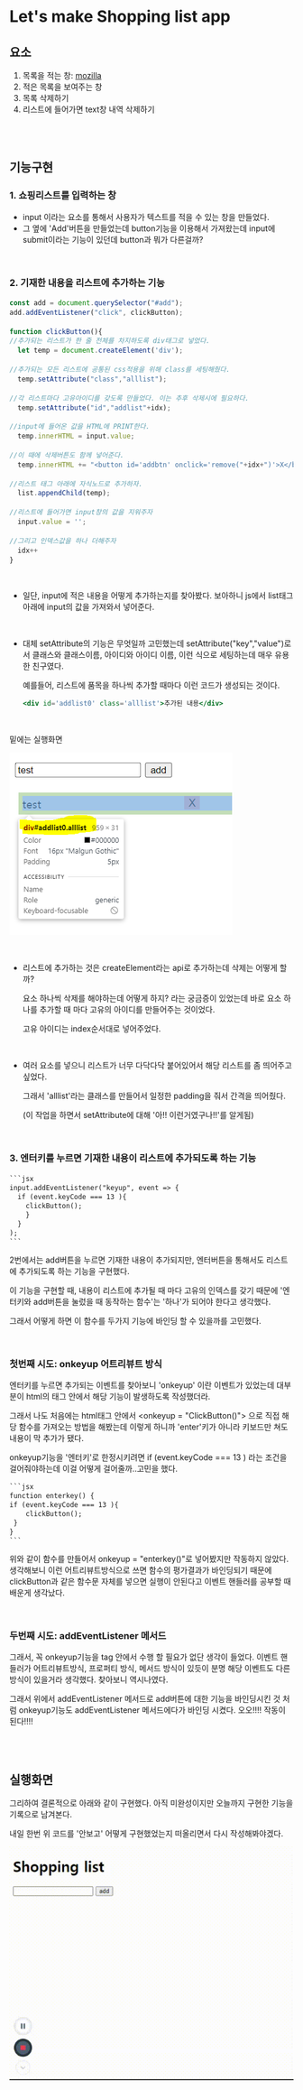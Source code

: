 # Let's make Shopping list app

## 요소

1. 목록을 적는 창: [mozilla](https://developer.mozilla.org/ko/docs/Web/HTML/Element/Input)
2. 적은 목록을 보여주는 창
3. 목록 삭제하기
4. 리스트에 들어가면 text창 내역 삭제하기

<br/>
<br/>

## 기능구현

### 1. 쇼핑리스트를 입력하는 창

- input 이라는 요소를 통해서 사용자가 텍스트를 적을 수 있는 창을 만들었다.
- 그 옆에 'Add'버튼을 만들었는데 button기능을 이용해서 가져왔는데 input에 submit이라는 기능이 있던데 button과 뭐가 다른걸까?

<br/>

### 2. 기재한 내용을 리스트에 추가하는 기능

```jsx
const add = document.querySelector("#add");
add.addEventListener("click", clickButton);

function clickButton(){
//추가되는 리스트가 한 줄 전체를 차지하도록 div태그로 넣었다.
  let temp = document.createElement('div');

//추가되는 모든 리스트에 공통된 css적용을 위해 class를 세팅해줬다.
  temp.setAttribute("class","alllist");

//각 리스트마다 고유아이디를 갖도록 만들었다. 이는 추후 삭제시에 필요하다.
  temp.setAttribute("id","addlist"+idx);

//input에 들어온 값을 HTML에 PRINT한다.
  temp.innerHTML = input.value;

//이 때에 삭제버튼도 함께 넣어준다.
  temp.innerHTML += "<button id='addbtn' onclick='remove("+idx+")'>X</button>";

//리스트 태그 아래에 자식노드로 추가하자.
  list.appendChild(temp);

//리스트에 들어가면 input창의 값을 지워주자
  input.value = '';

//그리고 인덱스값을 하나 더해주자
  idx++
}
```

<br/>

- 일단, input에 적은 내용을 어떻게 추가하는지를 찾아봤다.
보아하니 js에서 list태그 아래에 input의 값을 가져와서 넣어준다.
    
<br/>

- 대체 setAttribute의 기능은 무엇일까 고민했는데 setAttribute("key","value")로서 클래스와 클래스이름, 아이디와 아이디 이름, 이런 식으로 세팅하는데 매우 유용한 친구였다.

    예를들어, 리스트에 품목을 하나씩 추가할 때마다 이런 코드가 생성되는 것이다.

    ```jsx
    <div id='addlist0' class='alllist'>추가된 내용</div>
    ```

<br/>

   밑에는 실행화면

   ![addlist](/img/addlist.PNG)

<br/>

- 리스트에 추가하는 것은 createElement라는 api로 추가하는데 삭제는 어떻게 할까?

   요소 하나씩 삭제를 해야하는데 어떻게 하지? 라는 궁금증이 있었는데 바로 요소 하나를 추가할 때 마다 고유의 아이디를 만들어주는 것이었다.

   고유 아이디는 index순서대로 넣어주었다.

<br/>

 - 여러 요소를 넣으니 리스트가 너무 다닥다닥 붙어있어서 해당 리스트를 좀 띄어주고 싶었다.

   그래서 'alllist'라는 클래스를 만들어서 일정한 padding을 줘서 간격을 띄어줬다.

   (이 작업을 하면서 setAttribute에 대해 '아!! 이런거였구나!!'를 알게됨)
        
   <br/>
        

### 3. 엔터키를 누르면 기재한 내용이 리스트에 추가되도록 하는 기능

    ```jsx
    input.addEventListener("keyup", event => {
      if (event.keyCode === 13 ){
        clickButton();
        }
      }
    );
    ```

2번에서는 add버튼을 누르면 기재한 내용이 추가되지만, 엔터버튼을 통해서도 리스트에 추가되도록 하는 기능을 구현했다.

이 기능을 구현할 때, 내용이 리스트에 추가될 때 마다 고유의 인덱스를 갖기 때문에 '엔터키와 add버튼을 눌렀을 때 동작하는 함수'는 '하나'가 되어야 한다고 생각했다.

그래서 어떻게 하면 이 함수를 두가지 기능에 바인딩 할 수 있을까를 고민했다.
    
<br/>

### 첫번째 시도: onkeyup 어트리뷰트 방식

엔터키를 누르면 추가되는 이벤트를 찾아보니 'onkeyup' 이란 이벤트가 있었는데 대부분이 html의 태그 안에서 해당 기능이 발생하도록 작성했더라.


그래서 나도 처음에는 html태그 안에서 <onkeyup = "ClickButton()"> 으로 직접 해당 함수를 가져오는 방법을 해봤는데 이렇게 하니까 'enter'키가 아니라 키보드만 쳐도 내용이 막 추가가 됐다.

onkeyup기능을 '엔터키'로 한정시키려면 if (event.keyCode === 13 ) 라는 조건을 걸어줘야하는데 이걸 어떻게 걸어줄까..고민을 했다.

    ```jsx
    function enterkey() { 
    if (event.keyCode === 13 ){
        clickButton();
     }
    }
    ```

위와 같이 함수를 만들어서 onkeyup = "enterkey()"로 넣어봤지만 작동하지 않았다. 생각해보니 이런 어트리뷰트방식으로 쓰면 함수의 평가결과가 바인딩되기 때문에 clickButton과 같은 함수문 자체를 넣으면 실행이 안된다고 이벤트 핸들러를 공부할 때 배운게 생각났다.

 <br/>
    
### 두번째 시도: addEventListener 메서드

그래서, 꼭 onkeyup기능을 tag 안에서 수행 할 필요가 없단 생각이 들었다. 이벤트 핸들러가 어트리뷰트방식, 프로퍼티 방식, 메서드 방식이 있듯이 분명 해당 이벤트도 다른 방식이 있을거라 생각했다. 찾아보니 역시나였다.


그래서 위에서 addEventListener 메서드로 add버튼에 대한 기능을 바인딩시킨 것 처럼 onkeyup기능도 addEventListener 메서드에다가 바인딩 시켰다. 오오!!!! 작동이 된다!!!!

   <br/>
   <br/>
   
## 실행화면


그리하여 결론적으로 아래와 같이 구현했다. 아직 미완성이지만 오늘까지 구현한 기능을 기록으로 남겨본다.

내일 한번 위 코드를 '안보고' 어떻게 구현했었는지 떠올리면서 다시 작성해봐야겠다.

![shoppinglist](/img/shoppinglistv1.gif)
